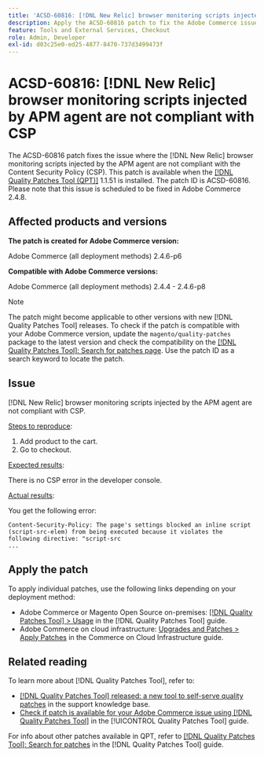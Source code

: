 ```yaml
---
title: 'ACSD-60816: [!DNL New Relic] browser monitoring scripts injected by APM agent are not compliant with CSP'
description: Apply the ACSD-60816 patch to fix the Adobe Commerce issue where the [!DNL New Relic] browser monitoring scripts injected by the APM agent are not compliant with Content Security Policy (CSP), preventing their execution.
feature: Tools and External Services, Checkout
role: Admin, Developer
exl-id: d03c25e0-ed25-4877-8470-737d3499473f
---
```

# ACSD-60816: [!DNL New Relic] browser monitoring scripts injected by APM agent are not compliant with CSP

The ACSD-60816 patch fixes the issue where the [!DNL New Relic] browser monitoring scripts injected by the APM agent are not compliant with the Content Security Policy (CSP). This patch is available when the [[!DNL Quality Patches Tool (QPT)]](https://experienceleague.adobe.com/en/docs/commerce-knowledge-base/kb/announcements/commerce-announcements/magento-quality-patches-released-new-tool-to-self-serve-quality-patches) 1.1.51 is installed. The patch ID is ACSD-60816. Please note that this issue is scheduled to be fixed in Adobe Commerce 2.4.8.

## Affected products and versions

**The patch is created for Adobe Commerce version:**

Adobe Commerce (all deployment methods) 2.4.6-p6

**Compatible with Adobe Commerce versions:**

Adobe Commerce (all deployment methods) 2.4.4 - 2.4.6-p8

>[!NOTE]
>
>The patch might become applicable to other versions with new [!DNL Quality Patches Tool] releases. To check if the patch is compatible with your Adobe Commerce version, update the `magento/quality-patches` package to the latest version and check the compatibility on the [[!DNL Quality Patches Tool]: Search for patches page](https://experienceleague.adobe.com/tools/commerce-quality-patches/index.html). Use the patch ID as a search keyword to locate the patch.

## Issue

[!DNL New Relic] browser monitoring scripts injected by the APM agent are not compliant with CSP.

<u>Steps to reproduce</u>:

1. Add product to the cart.
1. Go to checkout. 

<u>Expected results</u>:

There is no CSP error in the developer console.

<u>Actual results</u>:

You get the following error:

```
Content-Security-Policy: The page's settings blocked an inline script (script-src-elem) from being executed because it violates the following directive: "script-src 
...
```

## Apply the patch

To apply individual patches, use the following links depending on your deployment method:

* Adobe Commerce or Magento Open Source on-premises: [[!DNL Quality Patches Tool] > Usage](/help/tools/quality-patches-tool/usage.md) in the [!DNL Quality Patches Tool] guide.
* Adobe Commerce on cloud infrastructure: [Upgrades and Patches > Apply Patches](https://experienceleague.adobe.com/docs/commerce-cloud-service/user-guide/develop/upgrade/apply-patches.html) in the Commerce on Cloud Infrastructure guide.

## Related reading

To learn more about [!DNL Quality Patches Tool], refer to:

* [[!DNL Quality Patches Tool] released: a new tool to self-serve quality patches](https://experienceleague.adobe.com/en/docs/commerce-knowledge-base/kb/announcements/commerce-announcements/magento-quality-patches-released-new-tool-to-self-serve-quality-patches) in the support knowledge base.
* [Check if patch is available for your Adobe Commerce issue using [!DNL Quality Patches Tool]](/help/tools/quality-patches-tool/patches-available-in-qpt/check-patch-for-magento-issue-with-magento-quality-patches.md) in the [!UICONTROL Quality Patches Tool] guide.


For info about other patches available in QPT, refer to [[!DNL Quality Patches Tool]: Search for patches](https://experienceleague.adobe.com/tools/commerce-quality-patches/index.html) in the [!DNL Quality Patches Tool] guide.

